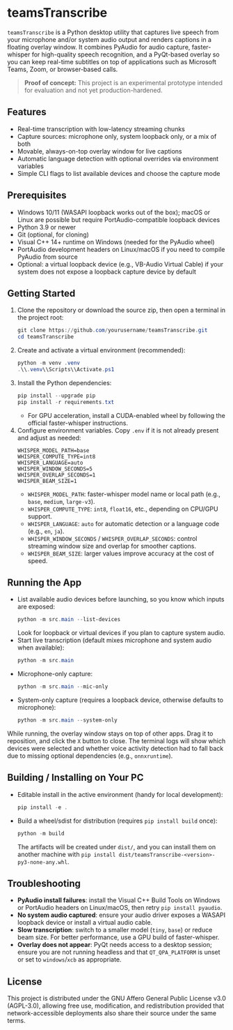 ﻿# teamsTranscribe

`teamsTranscribe` is a Python desktop utility that captures live speech from your microphone and/or system audio output and renders captions in a floating overlay window. It combines PyAudio for audio capture, faster-whisper for high-quality speech recognition, and a PyQt-based overlay so you can keep real-time subtitles on top of applications such as Microsoft Teams, Zoom, or browser-based calls.

> **Proof of concept:** This project is an experimental prototype intended for evaluation and not yet production-hardened.

## Features
- Real-time transcription with low-latency streaming chunks
- Capture sources: microphone only, system loopback only, or a mix of both
- Movable, always-on-top overlay window for live captions
- Automatic language detection with optional overrides via environment variables
- Simple CLI flags to list available devices and choose the capture mode

## Prerequisites
- Windows 10/11 (WASAPI loopback works out of the box); macOS or Linux are possible but require PortAudio-compatible loopback devices
- Python 3.9 or newer
- Git (optional, for cloning)
- Visual C++ 14+ runtime on Windows (needed for the PyAudio wheel)
- PortAudio development headers on Linux/macOS if you need to compile PyAudio from source
- Optional: a virtual loopback device (e.g., VB-Audio Virtual Cable) if your system does not expose a loopback capture device by default

## Getting Started
1. Clone the repository or download the source zip, then open a terminal in the project root:
   ```powershell
   git clone https://github.com/yourusername/teamsTranscribe.git
   cd teamsTranscribe
   ```
2. Create and activate a virtual environment (recommended):
   ```powershell
   python -m venv .venv
   .\\.venv\\Scripts\\Activate.ps1
   ```
3. Install the Python dependencies:
   ```powershell
   pip install --upgrade pip
   pip install -r requirements.txt
   ```
   - For GPU acceleration, install a CUDA-enabled wheel by following the official faster-whisper instructions.
4. Configure environment variables. Copy `.env` if it is not already present and adjust as needed:
   ```text
   WHISPER_MODEL_PATH=base
   WHISPER_COMPUTE_TYPE=int8
   WHISPER_LANGUAGE=auto
   WHISPER_WINDOW_SECONDS=5
   WHISPER_OVERLAP_SECONDS=1
   WHISPER_BEAM_SIZE=1
   ```
   - `WHISPER_MODEL_PATH`: faster-whisper model name or local path (e.g., `base`, `medium`, `large-v3`).
   - `WHISPER_COMPUTE_TYPE`: `int8`, `float16`, etc., depending on CPU/GPU support.
   - `WHISPER_LANGUAGE`: `auto` for automatic detection or a language code (e.g., `en`, `ja`).
   - `WHISPER_WINDOW_SECONDS` / `WHISPER_OVERLAP_SECONDS`: control streaming window size and overlap for smoother captions.
   - `WHISPER_BEAM_SIZE`: larger values improve accuracy at the cost of speed.

## Running the App
- List available audio devices before launching, so you know which inputs are exposed:
  ```powershell
  python -m src.main --list-devices
  ```
  Look for loopback or virtual devices if you plan to capture system audio.
- Start live transcription (default mixes microphone and system audio when available):
  ```powershell
  python -m src.main
  ```
- Microphone-only capture:
  ```powershell
  python -m src.main --mic-only
  ```
- System-only capture (requires a loopback device, otherwise defaults to microphone):
  ```powershell
  python -m src.main --system-only
  ```

While running, the overlay window stays on top of other apps. Drag it to reposition, and click the `X` button to close. The terminal logs will show which devices were selected and whether voice activity detection had to fall back due to missing optional dependencies (e.g., `onnxruntime`).

## Building / Installing on Your PC
- Editable install in the active environment (handy for local development):
  ```powershell
  pip install -e .
  ```
- Build a wheel/sdist for distribution (requires `pip install build` once):
  ```powershell
  python -m build
  ```
  The artifacts will be created under `dist/`, and you can install them on another machine with `pip install dist/teamsTranscribe-<version>-py3-none-any.whl`.

## Troubleshooting
- **PyAudio install failures**: install the Visual C++ Build Tools on Windows or PortAudio headers on Linux/macOS, then retry `pip install pyaudio`.
- **No system audio captured**: ensure your audio driver exposes a WASAPI loopback device or install a virtual audio cable.
- **Slow transcription**: switch to a smaller model (`tiny`, `base`) or reduce beam size. For better performance, use a GPU build of faster-whisper.
- **Overlay does not appear**: PyQt needs access to a desktop session; ensure you are not running headless and that `QT_QPA_PLATFORM` is unset or set to `windows`/`xcb` as appropriate.

## License
This project is distributed under the GNU Affero General Public License v3.0 (AGPL-3.0), allowing free use, modification, and redistribution provided that network-accessible deployments also share their source under the same terms.


